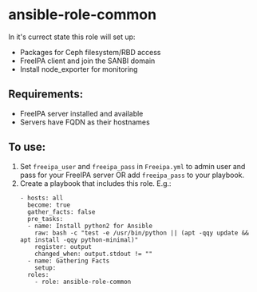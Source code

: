 # ansible-role-common

In it's currect state this role will set up:
  - Packages for Ceph filesystem/RBD access
  - FreeIPA client and join the SANBI domain
  - Install node_exporter for monitoring

## Requirements:
- FreeIPA server installed and available
- Servers have FQDN as their hostnames

## To use:

1. Set `freeipa_user` and `freeipa_pass` in `Freeipa.yml` to admin user and pass for your FreeIPA server OR add `freeipa_pass` to your playbook.
2. Create a playbook that includes this role. E.g.:
   ```shell
   - hosts: all
     become: true
     gather_facts: false
     pre_tasks:
     - name: Install python2 for Ansible
       raw: bash -c "test -e /usr/bin/python || (apt -qqy update && apt install -qqy python-minimal)"
       register: output
       changed_when: output.stdout != ""
     - name: Gathering Facts
       setup:
     roles:
       - role: ansible-role-common
   ```